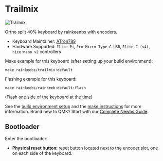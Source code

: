 # Trailmix

![Trailmix](https://i.postimg.cc/wB4Zk1pS/IMG-20230326-222616.jpg)


Ortho split 40% keyboard by rainkeenbs with encoders.

* Keyboard Maintainer: [ATron789](https://github.com/atron789)
* Hardware Supported: `Elite Pi`, `Pro Micro Type-C USB`, `Elite-C (v4)`, `nice!nano v2` controllers


Make example for this keyboard (after setting up your build environment):

    make rainkeebs/trailmix:default

Flashing example for this keyboard:

    make rainkeebs/rainkeeb:default:flash
(Flash one side of the keyboard at the time)

See the [build environment setup](https://docs.qmk.fm/#/getting_started_build_tools) and the [make instructions](https://docs.qmk.fm/#/getting_started_make_guide) for more information. Brand new to QMK? Start with our [Complete Newbs Guide](https://docs.qmk.fm/#/newbs).

## Bootloader

Enter the bootloader:

* **Physical reset button**: reset button located next to the encoder slot, one on each side of the keyboard.
